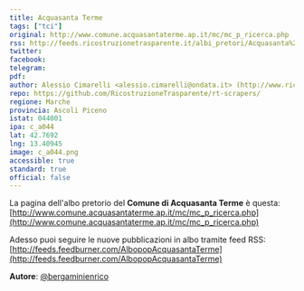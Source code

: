 ```yaml
---
title: Acquasanta Terme
tags: ["tci"]
original: http://www.comune.acquasantaterme.ap.it/mc/mc_p_ricerca.php
rss: http://feeds.ricostruzionetrasparente.it/albi_pretori/Acquasanta%20Terme_feed.xml
twitter: 
facebook: 
telegram: 
pdf: 
author: Alessio Cimarelli <alessio.cimarelli@ondata.it> (http://www.ricostruzionetrasparente.it)
repo: https://github.com/RicostruzioneTrasparente/rt-scrapers/
regione: Marche
provincia: Ascoli Piceno
istat: 044001
ipa: c_a044
lat: 42.7692
lng: 13.40945
image: c_a044.png
accessible: true
standard: true
official: false
---
```


La pagina dell'albo pretorio del **Comune di Acquasanta Terme** è questa: [http://www.comune.acquasantaterme.ap.it/mc/mc_p_ricerca.php](http://www.comune.acquasantaterme.ap.it/mc/mc_p_ricerca.php)

Adesso puoi seguire le nuove pubblicazioni in albo tramite feed RSS: [http://feeds.feedburner.com/AlbopopAcquasantaTerme](http://feeds.feedburner.com/AlbopopAcquasantaTerme)


**Autore**: [@bergaminienrico](https://twitter.com/bergaminienrico)
